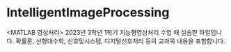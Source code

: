 # IntelligentImageProcessing
&lt;MATLAB 영상처리> 2023년 3학년 1학기 지능형영상처리 수업 때 실습한 파일입니다. 확률론, 선형대수학, 신호및시스템, 디지털신호처리 등의 교과목 내용을 포함합니다.

